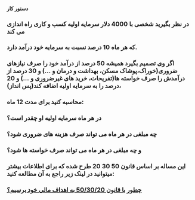 ####  دستور کار

### در نظر بگیرید شخصی با 4000 دلار سرمایه اولیه کسب و کاری راه اندازی می کند

 ### که هر ماه 10 درصد نسبت به سرمایه خود درآمد دارد.

### اگر وی تصمیم بگیرد همیشه 50 درصد از درآمد خود را صرف نیازهای ضروری(خوراک،پوشاک مسکن، بهداشت و درمان و ...) و 30 درصد از درآمدش را صرف خواسته ها(تفریحات، خرید های غیرضروری و ...) و 20 درصد را به سرمایه اولیه اضافه کند(پس انداز)، 
### محاسبه کنید برای مدت 12 ماه:
### در هر ماه سرمایه اولیه او چقدر است؟ 
### چه مبلغی در هر ماه می تواند صرف هزینه های ضروری شود؟ 
### و چه مبلغی در هر ماه می تواند صرف خواسته ها شود؟

### این مساله بر اساس قانون 50 30 20 طرح شده که برای اطلاعات بیشتر میتوانید در لینک زیر راجع به آن مطالعه کنید:

### [چطور با قانون 50/30/20 به اهداف مالی خود برسیم؟](https://kiandigital.com/blog/J7D-%DA%86%D8%B7%D9%88%D8%B1-%D8%A8%D8%A7-%D9%82%D8%A7%D9%86%D9%88%D9%86-50-30-20-%D8%A8%D9%87-%D8%A7%D9%87%D8%AF%D8%A7%D9%81-%D9%85%D8%A7%D9%84%DB%8C-%D8%AE%D9%88%D8%AF-%D8%A8%D8%B1%D8%B3%DB%8C%D9%85%D8%9F)